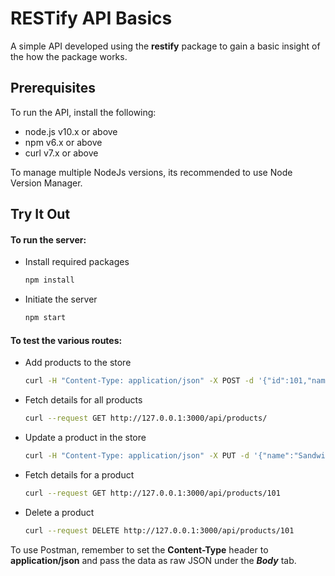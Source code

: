 # RESTify API Basics

A simple API developed using the <b>restify</b> package to gain a basic insight of the how the package works.

## Prerequisites

To run the API, install the following:

- node.js v10.x or above
- npm v6.x or above
- curl v7.x or above

To manage multiple NodeJs versions, its recommended to use Node Version Manager.

## Try It Out

#### To run the server:

- Install required packages

    ```bash
    npm install
    ```

- Initiate the server

    ```bash
    npm start
    ```

#### To test the various routes:

- Add products to the store
    
    ```bash
    curl -H "Content-Type: application/json" -X POST -d '{"id":101,"name":"Pizza"}' http://127.0.0.1:3000/api/products
    ```

- Fetch details for all products
    
    ```bash
    curl --request GET http://127.0.0.1:3000/api/products/
    ```

- Update a product in the store
    
    ```bash
    curl -H "Content-Type: application/json" -X PUT -d '{"name":"Sandwich"}' http://127.0.0.1:3000/api/products/101
    ```

- Fetch details for a product
    
    ```bash
    curl --request GET http://127.0.0.1:3000/api/products/101
    ```

- Delete a product
    
    ```bash
    curl --request DELETE http://127.0.0.1:3000/api/products/101
    ```

To use Postman, remember to set the <b>Content-Type</b> header to <b>application/json</b> and pass the data as raw JSON under the <b>*Body*</b> tab.
